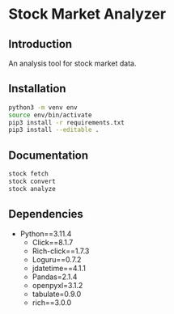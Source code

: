 # Stock Market Analyzer

## Introduction

An analysis tool for stock market data.

## Installation

```bash
python3 -m venv env
source env/bin/activate
pip3 install -r requirements.txt
pip3 install --editable .
```

## Documentation

```bash
stock fetch
stock convert
stock analyze
```

## Dependencies

- Python==3.11.4
    - Click==8.1.7
    - Rich-click==1.7.3
    - Loguru==0.7.2
    - jdatetime==4.1.1
    - Pandas=2.1.4
    - openpyxl=3.1.2
    - tabulate=0.9.0
    - rich==3.0.0